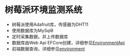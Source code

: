 ﻿# 树莓派环境监测系统
- 树莓派使用Adafruit库，传感器为DHT11
- 使用数据库为MySql8
- 定时采集数据，并上传数据库
- 数据库由Web Api EFCore创建，详细参见[EnvironmentApi](https://github.com/NullObjects/EnvironmentApi.git)
- 前端数据查询，详细参见[environment](https://github.com/NullObjects/environment.git)